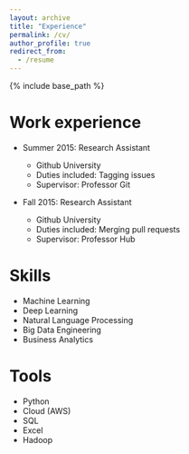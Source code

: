 ```yaml
---
layout: archive
title: "Experience"
permalink: /cv/
author_profile: true
redirect_from:
  - /resume
---
```


{% include base_path %}

Work experience
======
* Summer 2015: Research Assistant
  * Github University
  * Duties included: Tagging issues
  * Supervisor: Professor Git

* Fall 2015: Research Assistant
  * Github University
  * Duties included: Merging pull requests
  * Supervisor: Professor Hub
  
Skills
======
* Machine Learning
* Deep Learning
* Natural Language Processing
* Big Data Engineering
* Business Analytics

Tools
======
* Python
* Cloud (AWS)
* SQL
* Excel
* Hadoop
